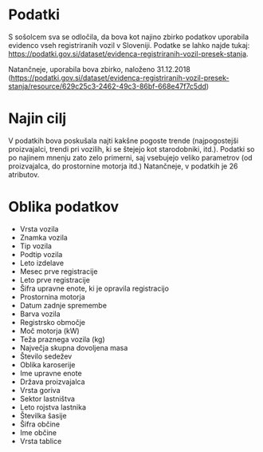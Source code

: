 # Podatki

S sošolcem sva se odločila, da bova kot najino zbirko podatkov uporabila evidenco vseh registriranih vozil v Sloveniji. Podatke se lahko najde tukaj: https://podatki.gov.si/dataset/evidenca-registriranih-vozil-presek-stanja. 

Natančneje, uporabila bova zbirko, naloženo 31.12.2018 (https://podatki.gov.si/dataset/evidenca-registriranih-vozil-presek-stanja/resource/629c25c3-2462-49c3-86bf-668e47f7c5dd)

# Najin cilj

V podatkih bova poskušala najti kakšne pogoste trende (najpogostejši proizvajalci, trendi pri vozilih, ki se štejejo kot starodobniki, itd.). Podatki so po najinem mnenju zato zelo primerni, saj vsebujejo veliko parametrov (od proizvajalca, do prostornine motorja itd.) Natančneje, v podatkih je 26 atributov.

# Oblika podatkov

* Vrsta vozila
* Znamka vozila
* Tip vozila
* Podtip vozila
* Leto izdelave
* Mesec prve registracije
* Leto prve registracije
* Šifra upravne enote, ki je opravila registracijo
* Prostornina motorja
* Datum zadnje spremembe
* Barva vozila
* Registrsko območje
* Moč motorja (kW)
* Teža praznega vozila (kg)
* Največja skupna dovoljena masa
* Število sedežev
* Oblika karoserije
* Ime upravne enote
* Država proizvajalca
* Vrsta goriva
* Sektor lastništva
* Leto rojstva lastnika
* Številka šasije
* Šifra občine
* Ime občine
* Vrsta tablice



